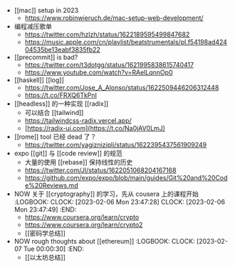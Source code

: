 - [[mac]] setup in 2023
	- https://www.robinwieruch.de/mac-setup-web-development/
- 编程减压歌单
	- https://twitter.com/hzlzh/status/1622189595499847682
	- https://music.apple.com/cn/playlist/beatstrumentals/pl.f54198ad42404535be13eabf3835fb22
- [[precommit]] is bad?
	- https://twitter.com/t3dotgg/status/1621995838615740417
	- https://www.youtube.com/watch?v=RAelLqnnOp0
- [[haskell]] [[log]]
	- https://twitter.com/Jose_A_Alonso/status/1622509446206312448
	- https://t.co/FRXQ6TkPnI
- [[headless]] 的一种实现 [[radix]]
	- 可以结合 [[tailwind]]
	- https://tailwindcss-radix.vercel.app/
	- [https://radix-ui.com](https://t.co/Na0jAV0LmJ)
- [[rome]] tool 已经 dead 了？
	- https://twitter.com/yagiznizipli/status/1622395437561909249
- expo [[git]] 与 [[code review]] 的规范
	- 大量的使用 [[rebase]] 保持线性的历史
	- https://twitter.com/JI/status/1622051068204167168
	- https://github.com/expo/expo/blob/main/guides/Git%20and%20Code%20Reviews.md
- NOW 关于 [[cryptography]] 的学习，先从 cousera 上的课程开始
  :LOGBOOK:
  CLOCK: [2023-02-06 Mon 23:47:28]
  CLOCK: [2023-02-06 Mon 23:47:49]
  :END:
	- https://www.coursera.org/learn/crypto
	- https://www.coursera.org/learn/crypto2
	- [[密码学总结]]
- NOW rough thoughts about [[ethereum]]
  :LOGBOOK:
  CLOCK: [2023-02-07 Tue 00:00:30]
  :END:
	- [[以太坊总结]]